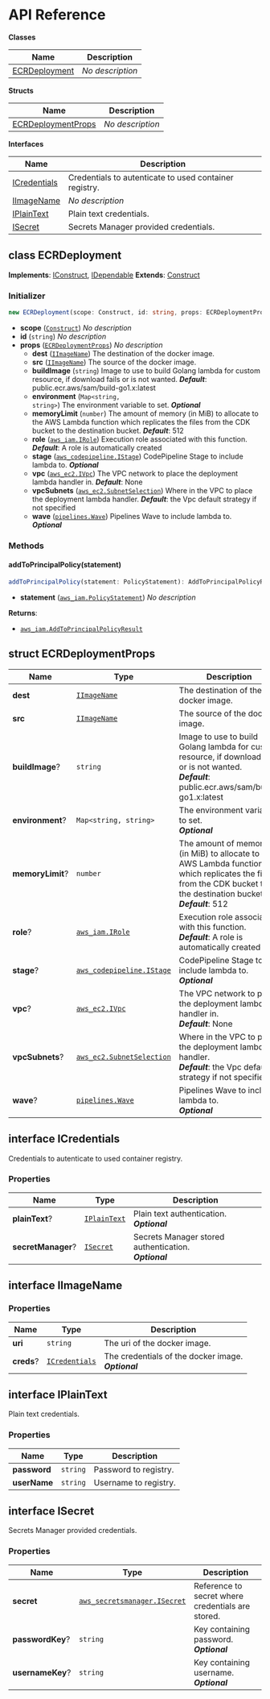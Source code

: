 # API Reference

**Classes**

Name|Description
----|-----------
[ECRDeployment](#cdk-ecr-deployment-ecrdeployment)|*No description*


**Structs**

Name|Description
----|-----------
[ECRDeploymentProps](#cdk-ecr-deployment-ecrdeploymentprops)|*No description*


**Interfaces**

Name|Description
----|-----------
[ICredentials](#cdk-ecr-deployment-icredentials)|Credentials to autenticate to used container registry.
[IImageName](#cdk-ecr-deployment-iimagename)|*No description*
[IPlainText](#cdk-ecr-deployment-iplaintext)|Plain text credentials.
[ISecret](#cdk-ecr-deployment-isecret)|Secrets Manager provided credentials.



## class ECRDeployment  <a id="cdk-ecr-deployment-ecrdeployment"></a>



__Implements__: [IConstruct](#constructs-iconstruct), [IDependable](#constructs-idependable)
__Extends__: [Construct](#constructs-construct)

### Initializer




```ts
new ECRDeployment(scope: Construct, id: string, props: ECRDeploymentProps)
```

* **scope** (<code>[Construct](#constructs-construct)</code>)  *No description*
* **id** (<code>string</code>)  *No description*
* **props** (<code>[ECRDeploymentProps](#cdk-ecr-deployment-ecrdeploymentprops)</code>)  *No description*
  * **dest** (<code>[IImageName](#cdk-ecr-deployment-iimagename)</code>)  The destination of the docker image. 
  * **src** (<code>[IImageName](#cdk-ecr-deployment-iimagename)</code>)  The source of the docker image. 
  * **buildImage** (<code>string</code>)  Image to use to build Golang lambda for custom resource, if download fails or is not wanted. __*Default*__: public.ecr.aws/sam/build-go1.x:latest
  * **environment** (<code>Map<string, string></code>)  The environment variable to set. __*Optional*__
  * **memoryLimit** (<code>number</code>)  The amount of memory (in MiB) to allocate to the AWS Lambda function which replicates the files from the CDK bucket to the destination bucket. __*Default*__: 512
  * **role** (<code>[aws_iam.IRole](#aws-cdk-lib-aws-iam-irole)</code>)  Execution role associated with this function. __*Default*__: A role is automatically created
  * **stage** (<code>[aws_codepipeline.IStage](#aws-cdk-lib-aws-codepipeline-istage)</code>)  CodePipeline Stage to include lambda to. __*Optional*__
  * **vpc** (<code>[aws_ec2.IVpc](#aws-cdk-lib-aws-ec2-ivpc)</code>)  The VPC network to place the deployment lambda handler in. __*Default*__: None
  * **vpcSubnets** (<code>[aws_ec2.SubnetSelection](#aws-cdk-lib-aws-ec2-subnetselection)</code>)  Where in the VPC to place the deployment lambda handler. __*Default*__: the Vpc default strategy if not specified
  * **wave** (<code>[pipelines.Wave](#aws-cdk-lib-pipelines-wave)</code>)  Pipelines Wave to include lambda to. __*Optional*__


### Methods


#### addToPrincipalPolicy(statement) <a id="cdk-ecr-deployment-ecrdeployment-addtoprincipalpolicy"></a>



```ts
addToPrincipalPolicy(statement: PolicyStatement): AddToPrincipalPolicyResult
```

* **statement** (<code>[aws_iam.PolicyStatement](#aws-cdk-lib-aws-iam-policystatement)</code>)  *No description*

__Returns__:
* <code>[aws_iam.AddToPrincipalPolicyResult](#aws-cdk-lib-aws-iam-addtoprincipalpolicyresult)</code>



## struct ECRDeploymentProps  <a id="cdk-ecr-deployment-ecrdeploymentprops"></a>






Name | Type | Description 
-----|------|-------------
**dest** | <code>[IImageName](#cdk-ecr-deployment-iimagename)</code> | The destination of the docker image.
**src** | <code>[IImageName](#cdk-ecr-deployment-iimagename)</code> | The source of the docker image.
**buildImage**? | <code>string</code> | Image to use to build Golang lambda for custom resource, if download fails or is not wanted.<br/>__*Default*__: public.ecr.aws/sam/build-go1.x:latest
**environment**? | <code>Map<string, string></code> | The environment variable to set.<br/>__*Optional*__
**memoryLimit**? | <code>number</code> | The amount of memory (in MiB) to allocate to the AWS Lambda function which replicates the files from the CDK bucket to the destination bucket.<br/>__*Default*__: 512
**role**? | <code>[aws_iam.IRole](#aws-cdk-lib-aws-iam-irole)</code> | Execution role associated with this function.<br/>__*Default*__: A role is automatically created
**stage**? | <code>[aws_codepipeline.IStage](#aws-cdk-lib-aws-codepipeline-istage)</code> | CodePipeline Stage to include lambda to.<br/>__*Optional*__
**vpc**? | <code>[aws_ec2.IVpc](#aws-cdk-lib-aws-ec2-ivpc)</code> | The VPC network to place the deployment lambda handler in.<br/>__*Default*__: None
**vpcSubnets**? | <code>[aws_ec2.SubnetSelection](#aws-cdk-lib-aws-ec2-subnetselection)</code> | Where in the VPC to place the deployment lambda handler.<br/>__*Default*__: the Vpc default strategy if not specified
**wave**? | <code>[pipelines.Wave](#aws-cdk-lib-pipelines-wave)</code> | Pipelines Wave to include lambda to.<br/>__*Optional*__



## interface ICredentials  <a id="cdk-ecr-deployment-icredentials"></a>


Credentials to autenticate to used container registry.

### Properties


Name | Type | Description 
-----|------|-------------
**plainText**? | <code>[IPlainText](#cdk-ecr-deployment-iplaintext)</code> | Plain text authentication.<br/>__*Optional*__
**secretManager**? | <code>[ISecret](#cdk-ecr-deployment-isecret)</code> | Secrets Manager stored authentication.<br/>__*Optional*__



## interface IImageName  <a id="cdk-ecr-deployment-iimagename"></a>




### Properties


Name | Type | Description 
-----|------|-------------
**uri** | <code>string</code> | The uri of the docker image.
**creds**? | <code>[ICredentials](#cdk-ecr-deployment-icredentials)</code> | The credentials of the docker image.<br/>__*Optional*__



## interface IPlainText  <a id="cdk-ecr-deployment-iplaintext"></a>


Plain text credentials.

### Properties


Name | Type | Description 
-----|------|-------------
**password** | <code>string</code> | Password to registry.
**userName** | <code>string</code> | Username to registry.



## interface ISecret  <a id="cdk-ecr-deployment-isecret"></a>


Secrets Manager provided credentials.

### Properties


Name | Type | Description 
-----|------|-------------
**secret** | <code>[aws_secretsmanager.ISecret](#aws-cdk-lib-aws-secretsmanager-isecret)</code> | Reference to secret where credentials are stored.
**passwordKey**? | <code>string</code> | Key containing password.<br/>__*Optional*__
**usernameKey**? | <code>string</code> | Key containing username.<br/>__*Optional*__



